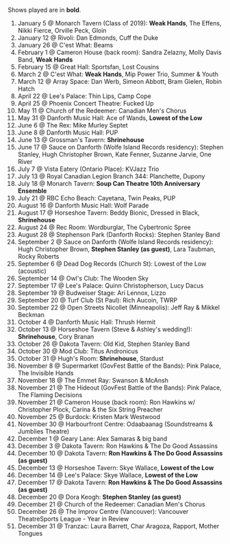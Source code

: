 Shows played are in **bold**.

1. January 5 @ Monarch Tavern (Class of 2019): **Weak Hands**, The Effens, Nikki Fierce, Orville Peck, Gloin
1. January 12 @ Rivoli: Dan Edmonds, Cuff the Duke
1. January 26 @ C'est What: Beams
1. February 1 @ Cameron House (back room): Sandra Zelazny, Molly Davis Band, **Weak Hands**
1. February 15 @ Great Hall: Sportsfan, Lost Cousins
1. March 2 @ C'est What: **Weak Hands**, Mip Power Trio, Summer & Youth
1. March 12 @ Array Space: Dan Werb, Simeon Abbott, Bram Gielen, Robin Hatch
1. April 22 @ Lee's Palace: Thin Lips, Camp Cope
1. April 25 @ Phoenix Concert Theatre: Fucked Up
1. May 11 @ Church of the Redeemer: Canadian Men's Chorus
1. May 31 @ Danforth Music Hall: Ace of Wands, **Lowest of the Low**
1. June 6 @ The Rex: Mike Murley Septet
1. June 8 @ Danforth Music Hall: PUP
1. June 13 @ Grossman's Tavern: **Shrinehouse**
1. June 17 @ Sauce on Danforth (Wolfe Island Records residency): Stephen Stanley, Hugh Christopher Brown, Kate Fenner, Suzanne Jarvie, One River
1. July 7 @ Vista Eatery (Ontario Place): KVJazz Trio
1. July 13 @ Royal Canadian Legion Branch 344: Planchette, Dupony
1. July 18 @ Monarch Tavern: **Soup Can Theatre 10th Anniversary Ensemble**
1. July 21 @ RBC Echo Beach: Cayetana, Twin Peaks, PUP
1. August 16 @ Danforth Music Hall: Wolf Parade
1. August 17 @ Horseshoe Tavern: Beddy Bionic, Dressed in Black, **Shrinehouse**
1. August 24 @ Rec Room: Wordburglar, The Cybertronic Spree
1. August 28 @ Stephenson Park (Danforth Rocks): Stephen Stanley Band
1. September 2 @ Sauce on Danforth (Wolfe Island Records residency): Hugh Christopher Brown, **Stephen Stanley (as guest)**, Lara Taubman, Rocky Roberts
1. September 6 @ Dead Dog Records (Church St): Lowest of the Low (acoustic)
1. September 14 @ Owl's Club: The Wooden Sky
1. September 17 @ Lee's Palace: Quinn Christopherson, Lucy Dacus
1. September 19 @ Budweiser Stage: Ari Lennox, Lizzo
1. September 20 @ Turf Club (St Paul): Rich Aucoin, TWRP
1. September 22 @ Open Streets Nicollet (Minneapolis): Jeff Ray & Mikkel Beckman
1. October 4 @ Danforth Music Hall: Thrush Hermit
1. October 13 @ Horseshoe Tavern (Steve & Ashley's wedding!): **Shrinehouse**, Cory Branan
1. October 26 @ Dakota Tavern: Old Kid, Stephen Stanley Band
1. October 30 @ Mod Club: Titus Andronicus
1. October 31 @ Hugh's Room: **Shrinehouse**, Stardust
1. November 8 @ Supermarket (GovFest Battle of the Bands): Pink Palace, The Invisible Hands
1. November 18 @ The Emmet Ray: Swanson & McAnsh
1. November 21 @ The Hideout (GovFest Battle of the Bands): Pink Palace, The Flaming Decisions
1. November 21 @ Cameron House (back room): Ron Hawkins w/ Christopher Plock, Carina & the Six String Preacher
1. November 25 @ Burdock: Kristen Mark Westwood
1. November 30 @ Harbourfront Centre: Odaabaanag (Soundstreams & Jumblies Theatre)
1. December 1 @ Geary Lane: Alex Samaras & big band
1. December 3 @ Dakota Tavern: Ron Hawkins & The Do Good Assassins
1. December 10 @ Dakota Tavern: **Ron Hawkins & The Do Good Assassins (as guest)**
1. December 13 @ Horseshoe Tavern: Skye Wallace, **Lowest of the Low**
1. December 14 @ Lee's Palace: Skye Wallace, **Lowest of the Low**
1. December 17 @ Dakota Tavern: **Ron Hawkins & The Do Good Assassins (as guest)**
1. December 20 @ Dora Keogh: **Stephen Stanley (as guest)**
1. December 21 @ Church of the Redeemer: Canadian Men's Chorus
1. December 26 @ The Improv Centre (Vancouver): Vancouver TheatreSports League - Year in Review
1. December 31 @ Tranzac: Laura Barrett, Char Aragoza, Rapport, Mother Tongues
